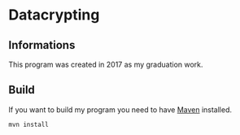 # Datacrypting
## Informations
This program was created in 2017 as my graduation work.
## Build
If you want to build my program you need to have [Maven](https://maven.apache.org/) installed.
```
mvn install
```
